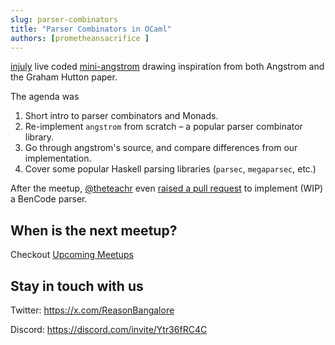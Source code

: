 ```yaml
---
slug: parser-combinators
title: "Parser Combinators in OCaml"
authors: [prometheansacrifice ]
---
```


[injuly](https://injuly.in) live coded [mini-angstrom](https://github.com/srijan-paul/mini-angstrom) drawing inspiration from both Angstrom and the Graham Hutton paper.

The agenda was

1. Short intro to parser combinators and Monads.
2. Re-implement `angstrom` from scratch – a popular parser combinator library.
3. Go through angstrom's source, and compare differences from our implementation.
4. Cover some popular Haskell parsing libraries (`parsec`, `megaparsec`, etc.)

After the meetup, [@theteachr](https://x.com/theteachr_) even [raised a pull request](https://github.com/srijan-paul/mini-angstrom/pull/2) to implement (WIP) a BenCode parser.

## When is the next meetup?

Checkout [Upcoming Meetups](/upcoming-meetups)

## Stay in touch with us 

Twitter: https://x.com/ReasonBangalore

Discord: https://discord.com/invite/Ytr36fRC4C

